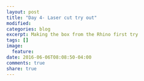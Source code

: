 ```yaml
---
layout: post
title: "Day 4- Laser cut try out"
modified:
categories: blog
excerpt: Making the box from the Rhino first try
tags: []
image:
  feature:
date: 2016-06-06T08:08:50-04:00
comments: true
share: true
---
```

